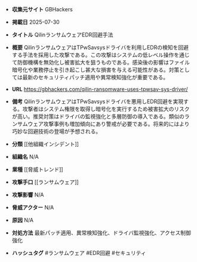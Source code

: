 - **収集元サイト**
GBHackers

- **掲載日**
2025-07-30

- **タイトル**
QilinランサムウェアEDR回避手法

- **概要**
QilinランサムウェアはTPwSavsysドライバを利用しEDRの検知を回避する手法を採用した攻撃である。この攻撃はシステムの低レベル操作を通じて防御機構を無効化し被害拡大を狙うものである。感染後の影響はファイル暗号化や業務停止を引き起こし甚大な損害を与える可能性がある。対策としては最新のセキュリティパッチ適用や異常検知強化が重要である。

- **URL**
https://gbhackers.com/qilin-ransomware-uses-tpwsav-sys-driver/

- **備考**
QilinランサムウェアはTPwSavsysドライバを悪用しEDR回避を実現する。攻撃者はシステム権限を取得し暗号化を実行するため被害拡大のリスクが高い。推奨対策はドライバの監視強化と多層防御の導入である。類似のランサムウェア攻撃事例も増加傾向にあり警戒が必要である。将来的にはより巧妙な回避技術の登場が予想される。

- **分類**
[[他組織インシデント]]

- **組織名**
N/A

- **業種**
[[脅威トレンド]]

- **攻撃手口**
[[ランサムウェア]]

- **攻撃影響**
N/A

- **脅威アクター**
N/A

- **原因**
N/A

- **対処方法**
最新パッチ適用、異常検知強化、ドライバ監視強化、アクセス制御強化

- **ハッシュタグ**
#ランサムウェア #EDR回避 #セキュリティ

